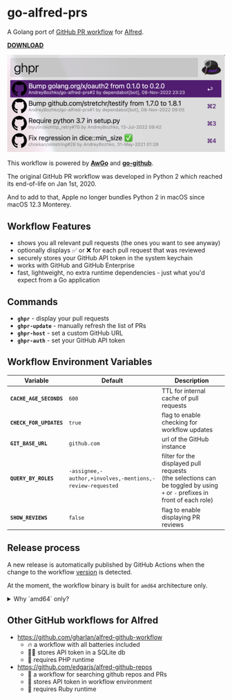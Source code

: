 # go-alfred-prs

A Golang port of [GitHub PR workflow][1] for [Alfred][2].

**[DOWNLOAD][3]**

<img src="https://raw.githubusercontent.com/AndreyBozhko/go-alfred-prs/main/screenshot.png" width="575">

This workflow is powered by **[AwGo][4]** and **[go-github][5]**.

The original GitHub PR workflow was developed in Python 2 which reached its end-of-life on Jan 1st, 2020.

And to add to that, Apple no longer bundles Python 2 in macOS since macOS 12.3 Monterey.

## Workflow Features
* shows you all relevant pull requests (the ones you want to see anyway)
* optionally displays ✅ or ❌ for each pull request that was reviewed
* securely stores your GitHub API token in the system keychain
* works with GitHub and GitHub Enterprise
* fast, lightweight, no extra runtime dependencies - just what you'd expect from a Go application

## Commands
* **`ghpr`** - display your pull requests
* **`ghpr-update`** - manually refresh the list of PRs
* **`ghpr-host`** - set a custom GitHub URL
* **`ghpr-auth`** - set your GitHub API token

## Workflow Environment Variables
Variable                | Default      | Description
----------------------- | ------------ | ---------------------------------------
**`CACHE_AGE_SECONDS`** | `600`        | TTL for internal cache of pull requests
**`CHECK_FOR_UPDATES`** | `true`       | flag to enable checking for workflow updates
**`GIT_BASE_URL`**      | `github.com` | url of the GitHub instance
**`QUERY_BY_ROLES`**    | `-assignee,-author,+involves,-mentions,-review-requested` | filter for the displayed pull requests<br />(the selections can be toggled by using<br />`+` or `-` prefixes in front of each role)
**`SHOW_REVIEWS`**      | `false`      | flag to enable displaying PR reviews

## Release process
A new release is automatically published by GitHub Actions when the change to the workflow [version](version) is detected.

At the moment, the workflow binary is built for `amd64` architecture only.

<details>
<summary>Why `amd64` only?</summary>

While it is possible to compile the workflow for `amd64` and `arm64`, and merge the two into a universal binary, - doing so would double the size of the executable.

And anyway, Mac computers with Apple silicon can run `amd64` executables seamlessly using [Rosetta][6].

To install Rosetta for the first time on a Mac with Apple silicon, run the command below:

    $ softwareupdate --install-rosetta

</details>

## Other GitHub workflows for Alfred
* https://github.com/gharlan/alfred-github-workflow
  * 🔥 a workflow with all batteries included
  * 🤷‍♂️ stores API token in a SQLite db
  * 🔗 requires PHP runtime
* https://github.com/edgarjs/alfred-github-repos
  * 🔎 a workflow for searching github repos and PRs
  * 🚨 stores API token in workflow environment
  * 🔗 requires Ruby runtime


[1]: https://github.com/renuo/alfred-pr-workflow
[2]: https://alfredapp.com
[3]: https://github.com/AndreyBozhko/go-alfred-prs/releases
[4]: https://github.com/deanishe/awgo
[5]: https://github.com/google/go-github
[6]: https://en.wikipedia.org/wiki/Rosetta_(software)
